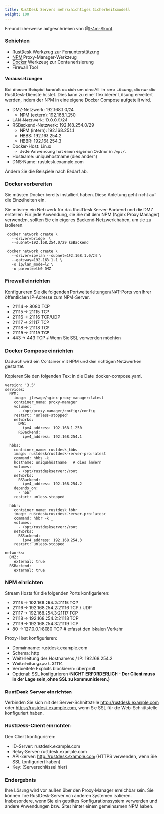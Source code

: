 ```yaml
---
title: RustDesk Servers mehrschichtiges Sicherheitsmodell
weight: 100
---
```


Freundlicherweise aufgeschrieben von [@I-Am-Skoot](https://github.com/I-Am-Skoot/RustDeskNPMDocker/commits?author=I-Am-Skoot).

### Schichten
- [RustDesk](https://github.com/rustdesk/rustdesk) Werkzeug zur Fernunterstützung
- [NPM](https://nginxproxymanager.com/) Proxy-Manager-Werkzeug
- [Docker](https://www.docker.com) Werkzeug zur Containerisierung
- Firewall Tool

#### Voraussetzungen
Bei diesem Beispiel handelt es sich um eine All-in-one-Lösung, die nur die RustDesk-Dienste hostet. Dies kann zu einer flexibleren Lösung erweitert werden, indem der NPM in eine eigene Docker Compose aufgeteilt wird.
- DMZ-Netzwerk: 192.168.1.0/24
  - NPM (extern): 192.168.1.250
- LAN-Netzwerk: 10.0.0.0/24
- RSBackend-Netzwerk: 192.168.254.0/29
  - NPM (intern): 192.168.254.1
  - HBBS: 192.168.254.2
  - HBBR: 192.168.254.3
- Docker-Host: Linux
  - Jede Anwendung hat einen eigenen Ordner in `/opt/`.
- Hostname: uniquehostname (dies ändern)
- DNS-Name: rustdesk.example.com

Ändern Sie die Beispiele nach Bedarf ab.

### Docker vorbereiten
Sie müssen Docker bereits installiert haben. Diese Anleitung geht nicht auf die Einzelheiten ein.

Sie müssen ein Netzwerk für das RustDesk Server-Backend und die DMZ erstellen.
Für jede Anwendung, die Sie mit dem NPM (Nginx Proxy Manager) verwenden, sollten Sie ein eigenes Backend-Netzwerk haben, um sie zu isolieren.

```
 docker network create \
   --driver=bridge  \
   --subnet=192.168.254.0/29 RSBackend

 docker network create \
   --driver=ipvlan --subnet=192.168.1.0/24 \
   --gateway=192.168.1.1 \
   -o ipvlan_mode=l2 \
   -o parent=eth0 DMZ
```

### Firewall einrichten
Konfigurieren Sie die folgenden Portweiterleitungen/NAT-Ports von Ihrer öffentlichen IP-Adresse zum NPM-Server.
- 21114 → 8080 TCP
- 21115 → 21115 TCP
- 21116 → 21116 TCP/UDP
- 21117 → 21117 TCP
- 21118 → 21118 TCP
- 21119 → 21119 TCP
- 443 → 443 TCP  # Wenn Sie SSL verwenden möchten

### Docker Compose einrichten
Dadurch wird ein Container mit NPM und den richtigen Netzwerken gestartet.

Kopieren Sie den folgenden Text in die Datei docker-compose.yaml.

```
version: '3.5'
services:
  NPM:
    image: jlesage/nginx-proxy-manager:latest
    container_name: proxy-manager
    volumes:
      - /opt/proxy-manager/config:/config
    restart: 'unless-stopped'
    networks:
      DMZ:
        ipv4_address: 192.168.1.250
      RSBackend:
        ipv4_address: 192.168.254.1

  hbbs:
    container_name: rustdesk_hbbs
    image: rustdesk/rustdesk-server-pro:latest
    command: hbbs -k _
    hostname: uniquehostname   # dies ändern
    volumes:
      - /opt/rustdeskserver:/root
    networks:
      RSBackend:
        ipv4_address: 192.168.254.2
    depends_on:
      - hbbr
    restart: unless-stopped

  hbbr:
    container_name: rustdesk_hbbr
    image: rustdesk/rustdesk-server-pro:latest
    command: hbbr -k _
    volumes:
      - /opt/rustdeskserver:/root
    networks:
      RSBackend:
        ipv4_address: 192.168.254.3
    restart: unless-stopped

networks:
  DMZ:
    external: true
  RSBackend:
    external: true
```

### NPM einrichten
Stream Hosts für die folgenden Ports konfigurieren:
- 21115 → 192.168.254.2:21115 TCP
- 21116 → 192.168.254.2:21116 TCP / UDP
- 21117 → 192.168.254.3:21117 TCP
- 21118 → 192.168.254.2:21118 TCP
- 21119 → 192.168.254.3:21119 TCP
- 80 → 127.0.0.1:8080 TCP # erfasst den lokalen Verkehr

Proxy-Host konfigurieren:
- Domainname: rustdesk.example.com
- Schema: http
- Weiterleitung des Hostnamens / IP: 192.168.254.2
- Weiterleitungsport: 21114
- Verbreitete Exploits blockieren: überprüft
- Optional: SSL konfigurieren **(NICHT ERFORDERLICH - Der Client muss in der Lage sein, ohne SSL zu kommunizieren.)**

### RustDesk Server einrichten
Verbinden Sie sich mit der Server-Schnittstelle http://rustdesk.example.com oder https://rustdesk.example.com, wenn Sie SSL für die Web-Schnittstelle konfiguriert haben.

### RustDesk-Client einrichten
Den Client konfigurieren:
- ID-Server: rustdesk.example.com
- Relay-Server: rustdesk.example.com
- API-Server: http://rustdesk.example.com (HTTPS verwenden, wenn Sie SSL konfiguriert haben)
- Key: {Serverschlüssel hier}

### Endergebnis
Ihre Lösung wird von außen über den Proxy-Manager erreichbar sein. Sie können Ihre RustDesk-Server von anderen Systemen isolieren. Insbesondere, wenn Sie ein geteiltes Konfigurationssystem verwenden und andere Anwendungen bzw. Sites hinter einem gemeinsamen NPM haben.
